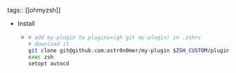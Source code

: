 tags:: [[ohmyzsh]]

- Install
	- ```bash
	  # add my-plugin to plugins=(gh git my-plugin) in .zshrc
	  # download it
	  git clone git@github.com:astr0n0mer/my-plugin $ZSH_CUSTOM/plugins/my-plugin
	  exec zsh
	  setopt autocd
	  ```